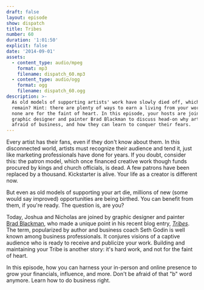 ```yaml
---
draft: false
layout: episode
show: dispatch
title: Tribes
number: 60
duration: '1:01:50'
explicit: false
date: '2014-09-01'
assets:
  - content_type: audio/mpeg
    format: mp3
    filename: dispatch_60.mp3
  - content_type: audio/ogg
    format: ogg
    filename: dispatch_60.ogg
description: >-
  As old models of supporting artists' work have slowly died off, which ones
  remain? Hint: there are plenty of ways to earn a living from your work, but
  none are for the faint of heart. In this episode, your hosts are joined by
  graphic designer and painter Brad Blackman to discuss head-on why artists are
  afraid of business, and how they can learn to conquer their fears. 
---
```

Every artist has their fans, even if they don't know about them. In this disconnected world, artists must recognize their audience and tend it, just like marketing professionals have done for years. If you doubt, consider this: the patron model, which once financed creative work though funds procured by kings and church officials, is dead. A few patrons have been replaced by a thousand. Kickstarter is alive. Your life as a creator is different now.

But even as old models of supporting your art die, millions of new (some would say improved) opportunities are being birthed. You can benefit from them,  if you're ready. The question is, are you?

Today, Joshua and Nicholas are joined by graphic designer and painter [Brad Blackman](http://bradblackman.com), who made a unique point in his recent blog entry, *[Tribes](http://bradblackman.com/tribes)*. The term, popularized by author and business coach Seth Godin is well known among business professionals. It conjures visions of a captive audience who is ready to receive and publicize your work. Building and maintaining your Tribe is another story: it's hard work, and not for the faint of heart. 

In this episode, how you can harness your in-person and online presence to grow your financials, influence, and more. Don't be afraid of that "b" word anymore. Learn how to do business right. 